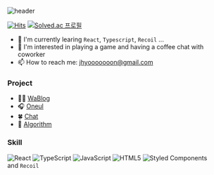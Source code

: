 ![header](https://capsule-render.vercel.app/api?type=transparent&text=JHYOON's&nbsp;GITHUB&animation=twinkling&fontSize=40&height=50&fontAlign=21&fontColor=703DE5)

[![Hits](https://hits.seeyoufarm.com/api/count/incr/badge.svg?url=https%3A%2F%2Fgithub.com%2FJHYOOOOON&count_bg=%23703DE5&title_bg=%23555555&icon=&icon_color=%23E7E7E7&title=HI%21%F0%9F%91%8B&edge_flat=false)](https://hits.seeyoufarm.com)
[![Solved.ac
프로필](http://mazassumnida.wtf/api/mini/generate_badge?boj=chon_5)](https://solved.ac/chon_5)

- 🌱 I'm currently learing <code>React</code>, <code>Typescript</code>, <code>Recoil</code> ...
- 🥳 I'm interested in playing a game and having a coffee chat with coworker<br/>
- 📫 How to reach me: jhyooooooon@gmail.com

### Project

- 🤹‍♀️ [WaBlog](https://github.com/JHYOOOOON/WaBlog)
- 🎧 [Oneul](https://github.com/JHYOOOOON/Oneul)
- 🍀 [Chat](https://github.com/JHYOOOOON/Chat)
- 🐳 [Algorithm](https://github.com/JHYOOOOON/Algorithm)

### Skill

![React](https://img.shields.io/badge/react-%2320232a.svg?style=for-the-badge&logo=react&logoColor=%2361DAFB)
![TypeScript](https://img.shields.io/badge/typescript-%23007ACC.svg?style=for-the-badge&logo=typescript&logoColor=white)
![JavaScript](https://img.shields.io/badge/javascript-%23323330.svg?style=for-the-badge&logo=javascript&logoColor=%23F7DF1E)
![HTML5](https://img.shields.io/badge/html5-%23E34F26.svg?style=for-the-badge&logo=html5&logoColor=white)
![Styled Components](https://img.shields.io/badge/styled--components-DB7093?style=for-the-badge&logo=styled-components&logoColor=white)<br/>
and `Recoil`
